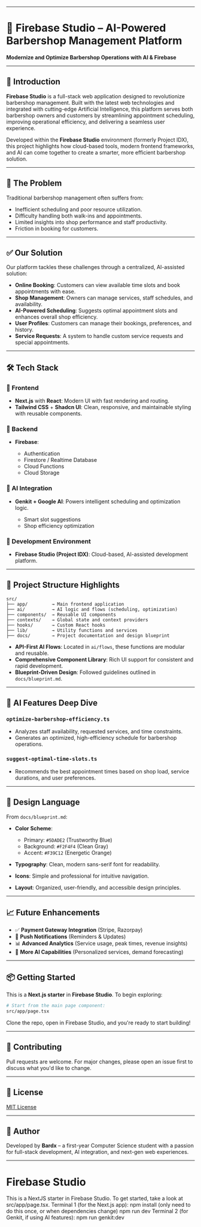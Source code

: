 

---

# 💈 Firebase Studio – AI-Powered Barbershop Management Platform

**Modernize and Optimize Barbershop Operations with AI & Firebase**

---

## 🚀 Introduction

**Firebase Studio** is a full-stack web application designed to revolutionize barbershop management. Built with the latest web technologies and integrated with cutting-edge Artificial Intelligence, this platform serves both barbershop owners and customers by streamlining appointment scheduling, improving operational efficiency, and delivering a seamless user experience.

Developed within the **Firebase Studio** environment (formerly Project IDX), this project highlights how cloud-based tools, modern frontend frameworks, and AI can come together to create a smarter, more efficient barbershop solution.

---

## 🧠 The Problem

Traditional barbershop management often suffers from:

* Inefficient scheduling and poor resource utilization.
* Difficulty handling both walk-ins and appointments.
* Limited insights into shop performance and staff productivity.
* Friction in booking for customers.

---

## ✅ Our Solution

Our platform tackles these challenges through a centralized, AI-assisted solution:

* **Online Booking**: Customers can view available time slots and book appointments with ease.
* **Shop Management**: Owners can manage services, staff schedules, and availability.
* **AI-Powered Scheduling**: Suggests optimal appointment slots and enhances overall shop efficiency.
* **User Profiles**: Customers can manage their bookings, preferences, and history.
* **Service Requests**: A system to handle custom service requests and special appointments.

---

## 🛠️ Tech Stack

### 🔷 Frontend

* **Next.js** with **React**: Modern UI with fast rendering and routing.
* **Tailwind CSS** + **Shadcn UI**: Clean, responsive, and maintainable styling with reusable components.

### 🔶 Backend

* **Firebase**:

  * Authentication
  * Firestore / Realtime Database
  * Cloud Functions
  * Cloud Storage

### 🧠 AI Integration

* **Genkit + Google AI**: Powers intelligent scheduling and optimization logic.

  * Smart slot suggestions
  * Shop efficiency optimization

### 🧪 Development Environment

* **Firebase Studio (Project IDX)**: Cloud-based, AI-assisted development platform.

---

## 🧬 Project Structure Highlights

```
src/
├── app/         → Main frontend application
├── ai/          → AI logic and flows (scheduling, optimization)
├── components/  → Reusable UI components
├── contexts/    → Global state and context providers
├── hooks/       → Custom React hooks
├── lib/         → Utility functions and services
├── docs/        → Project documentation and design blueprint
```

* **API-First AI Flows**: Located in `ai/flows`, these functions are modular and reusable.
* **Comprehensive Component Library**: Rich UI support for consistent and rapid development.
* **Blueprint-Driven Design**: Followed guidelines outlined in `docs/blueprint.md`.

---

## 🤖 AI Features Deep Dive

### `optimize-barbershop-efficiency.ts`

* Analyzes staff availability, requested services, and time constraints.
* Generates an optimized, high-efficiency schedule for barbershop operations.

### `suggest-optimal-time-slots.ts`

* Recommends the best appointment times based on shop load, service durations, and user preferences.

---

## 🎨 Design Language

From `docs/blueprint.md`:

* **Color Scheme**:

  * Primary: `#5DADE2` (Trustworthy Blue)
  * Background: `#F2F4F4` (Clean Gray)
  * Accent: `#F39C12` (Energetic Orange)

* **Typography**: Clean, modern sans-serif font for readability.

* **Icons**: Simple and professional for intuitive navigation.

* **Layout**: Organized, user-friendly, and accessible design principles.

---

## 📈 Future Enhancements

* ✅ **Payment Gateway Integration** (Stripe, Razorpay)
* 🔔 **Push Notifications** (Reminders & Updates)
* 📊 **Advanced Analytics** (Service usage, peak times, revenue insights)
* 🧠 **More AI Capabilities** (Personalized services, demand forecasting)

---

## 📦 Getting Started

This is a **Next.js starter** in **Firebase Studio**. To begin exploring:

```bash
# Start from the main page component:
src/app/page.tsx
```

Clone the repo, open in Firebase Studio, and you're ready to start building!

---

## 🤝 Contributing

Pull requests are welcome. For major changes, please open an issue first to discuss what you'd like to change.

---

## 📃 License

[MIT License](LICENSE)

---

## 👤 Author

Developed by **Bardx** – a first-year Computer Science student with a passion for full-stack development, AI integration, and next-gen web experiences.

---


# Firebase Studio
This is a NextJS starter in Firebase Studio.
To get started, take a look at src/app/page.tsx.
Terminal 1 (for the Next.js app):
npm install (only need to do this once, or when dependencies change)
npm run dev
Terminal 2 (for Genkit, if using AI features):
npm run genkit:dev
